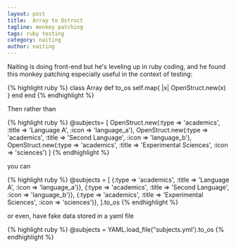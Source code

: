 ```yaml
---
layout: post
title:  Array to Ostruct
tagline: monkey patching
tags: ruby testing
category: naiting
author: naiting
---
```

Naiting is doing front-end but he's leveling up in ruby coding, and he found this monkey patching especially useful in the context of testing:

{% highlight ruby %}
    class Array
      def to_os
        self.map{ |x| OpenStruct.new(x) }
      end
    end
{% endhighlight %}

Then rather than

{% highlight ruby %}
    @subjects= [
      OpenStruct.new(:type => 'academics', :title => 'Language A', :icon => 'language_a'),
      OpenStruct.new(:type => 'academics', :title => 'Second Language', :icon => 'language_b'),
      OpenStruct.new(:type => 'academics', :title => 'Experimental Sciences', :icon => 'sciences')
    ]
{% endhighlight %}

you can

{% highlight ruby %}
    @subjects = [
      {:type => 'academics', :title => 'Language A', :icon => 'language_a')},
      {:type => 'academics', :title => 'Second Language', :icon => 'language_b')},
      {:type => 'academics', :title => 'Experimental Sciences', :icon => 'sciences')},
    ].to_os
{% endhighlight %}

or even, have fake data stored in a yaml file

{% highlight ruby %}
    @subjects = YAML.load_file("subjects.yml').to_os
{% endhighlight %}
